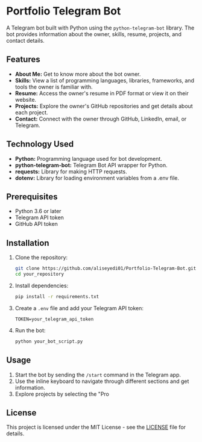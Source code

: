 # Portfolio Telegram Bot

A Telegram bot built with Python using the `python-telegram-bot` library. The bot provides information about the owner, skills, resume, projects, and contact details.

## Features

- **About Me:** Get to know more about the bot owner.
- **Skills:** View a list of programming languages, libraries, frameworks, and tools the owner is familiar with.
- **Resume:** Access the owner's resume in PDF format or view it on their website.
- **Projects:** Explore the owner's GitHub repositories and get details about each project.
- **Contact:** Connect with the owner through GitHub, LinkedIn, email, or Telegram.

## Technology Used

- **Python:** Programming language used for bot development.
- **python-telegram-bot:** Telegram Bot API wrapper for Python.
- **requests:** Library for making HTTP requests.
- **dotenv:** Library for loading environment variables from a .env file.

## Prerequisites

- Python 3.6 or later
- Telegram API token
- GitHub API token 

## Installation

1. Clone the repository:

    ```bash
    git clone https://github.com/aliseyedi01/Portfolio-Telegram-Bot.git
    cd your_repository
    ```

2. Install dependencies:

    ```bash
    pip install -r requirements.txt
    ```

3. Create a `.env` file and add your Telegram API token:

    ```plaintext
    TOKEN=your_telegram_api_token
    ```

4. Run the bot:

    ```bash
    python your_bot_script.py
    ```

## Usage

1. Start the bot by sending the `/start` command in the Telegram app.
2. Use the inline keyboard to navigate through different sections and get information.
3. Explore projects by selecting the "Pro


## License

This project is licensed under the MIT License - see the [LICENSE](LICENSE) file for details.